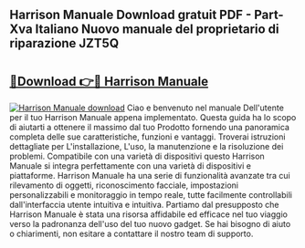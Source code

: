 ## Harrison Manuale Download gratuit PDF - Part-Xva Italiano Nuovo manuale del proprietario di riparazione JZT5Q

# <h2><a href="http://dfbdpm.blite.top/?on=Harrison+Manuale">🔗Download 👉🔴 Harrison Manuale</a></h2>

[![Harrison Manuale download](https://i.imgur.com/lujVjoI.png)](http://dfbdpm.blite.top/?on=Harrison+Manuale)
Ciao e benvenuto nel manuale Dell'utente per il tuo Harrison Manuale appena implementato. Questa guida ha lo scopo di aiutarti a ottenere il massimo dal tuo Prodotto fornendo una panoramica completa delle sue caratteristiche, funzioni e vantaggi. Troverai istruzioni dettagliate per L'installazione, L'uso, la manutenzione e la risoluzione dei problemi. Compatibile con una varietà di dispositivi questo Harrison Manuale si integra perfettamente con una varietà di dispositivi e piattaforme. Harrison Manuale ha una serie di funzionalità avanzate tra cui rilevamento di oggetti, riconoscimento facciale, impostazioni personalizzabili e monitoraggio in tempo reale, tutte facilmente controllabili dall'interfaccia utente intuitiva e intuitiva. Partiamo dal presupposto che Harrison Manuale è stata una risorsa affidabile ed efficace nel tuo viaggio verso la padronanza dell'uso del tuo nuovo gadget. Se hai bisogno di aiuto o chiarimenti, non esitare a contattare il nostro team di supporto.
